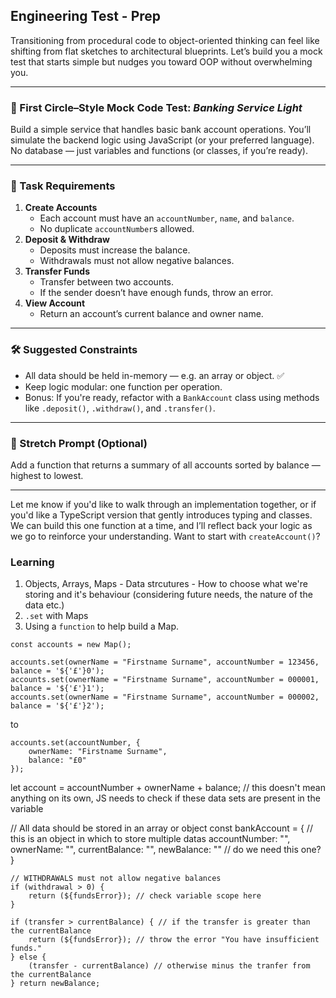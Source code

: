 ## Engineering Test - Prep

Transitioning from procedural code to object-oriented thinking can feel like shifting from flat sketches to architectural blueprints. Let’s build you a mock test that starts simple but nudges you toward OOP without overwhelming you.

---

### 🧪 First Circle–Style Mock Code Test: *Banking Service Light*

Build a simple service that handles basic bank account operations. You’ll simulate the backend logic using JavaScript (or your preferred language). No database — just variables and functions (or classes, if you’re ready).

---

### 🚧 Task Requirements

1. **Create Accounts**
   - Each account must have an `accountNumber`, `name`, and `balance`.
   - No duplicate `accountNumber`s allowed.
2. **Deposit & Withdraw**
   - Deposits must increase the balance.
   - Withdrawals must not allow negative balances.
3. **Transfer Funds**
   - Transfer between two accounts.
   - If the sender doesn’t have enough funds, throw an error.
4. **View Account**
   - Return an account’s current balance and owner name.

---

### 🛠️ Suggested Constraints

- All data should be held in-memory — e.g. an array or object. ✅
- Keep logic modular: one function per operation.
- Bonus: If you're ready, refactor with a `BankAccount` class using methods like `.deposit()`, `.withdraw()`, and `.transfer()`.

---

### 🧠 Stretch Prompt (Optional)

Add a function that returns a summary of all accounts sorted by balance — highest to lowest.

---

Let me know if you'd like to walk through an implementation together, or if you'd like a TypeScript version that gently introduces typing and classes. We can build this one function at a time, and I’ll reflect back your logic as we go to reinforce your understanding. Want to start with `createAccount()`?

### Learning

1. Objects, Arrays, Maps - Data strcutures - How to choose what we're storing and it's behaviour (considering future needs, the nature of the data etc.)
2. `.set` with Maps
3. Using a `function` to help build a Map.

```
const accounts = new Map();

accounts.set(ownerName = "Firstname Surname", accountNumber = 123456, balance = '${'£'}0');
accounts.set(ownerName = "Firstname Surname", accountNumber = 000001, balance = '${'£'}1');
accounts.set(ownerName = "Firstname Surname", accountNumber = 000002, balance = '${'£'}2');
```

to

```
accounts.set(accountNumber, {
    ownerName: "Firstname Surname",
    balance: "£0"
});
```

let account = accountNumber + ownerName + balance; // this doesn't mean anything on its own, JS needs to check if these data sets are present in the variable

// All data should be stored in an array or object
const bankAccount = { // this is an object in which to store multiple datas
accountNumber: "",
ownerName: "",
currentBalance: "",
newBalance: "" // do we need this one?
}

```
// WITHDRAWALS must not allow negative balances
if (withdrawal > 0) {
    return (${fundsError}); // check variable scope here
}

if (transfer > currentBalance) { // if the transfer is greater than the currentBalance
    return (${fundsError}); // throw the error "You have insufficient funds."
} else {
    (transfer - currentBalance) // otherwise minus the tranfer from the currentBalance
} return newBalance;
```
